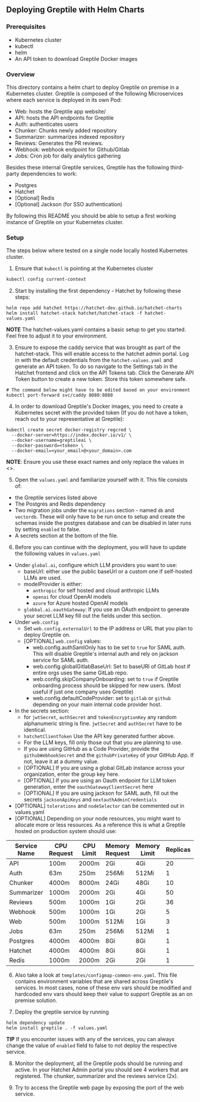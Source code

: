 ## Deploying Greptile with Helm Charts

### Prerequisites
  - Kubernetes cluster
  - kubectl
  - helm
  - An API token to download Greptile Docker images

### Overview
This directory contains a helm chart to deploy Greptile on premise in a Kubernetes cluster. Greptile is composed of the following Microservices where each service is deployed in its own Pod:
* Web: hosts the Greptile app website/
* API: hosts the API endpoints for Greptile
* Auth: authenticates users
* Chunker: Chunks newly added repository
* Summarizer: summarizes indexed repository
* Reviews: Generates the PR reviews.
* Webhook: webhook endpoint for Github/Gitlab
* Jobs: Cron job for daily analytics gathering

Besides these internal Greptile services, Greptile has the following third-party dependencies to work:
* Postgres
* Hatchet
* [Optional] Redis
* [Optional] Jackson (for SSO authentication)

By following this README you should be able to setup a first working instance of Greptile on your Kubernetes cluster.

### Setup
The steps below where tested on a single node locally hosted Kubernetes cluster.

1. Ensure that `kubectl` is pointing at the Kubernetes cluster

```bash
kubectl config current-context
```

2. Start by installing the first dependency - Hatchet by following these steps:

```
helm repo add hatchet https://hatchet-dev.github.io/hatchet-charts
helm install hatchet-stack hatchet/hatchet-stack -f hatchet-values.yaml
```
**NOTE** The hatchet-values.yaml contains a basic setup to get you started. Feel free to adjust it to your environment.

3. Ensure to expose the caddy service that was brought as part of the hatchet-stack. This will enable access to the hatchet admin portal. Log in with the default credentials from the `hatchet-values.yaml` and generate an API token. To do so navigate to the Settings tab in the Hatchet frontend and click on the API Tokens tab. Click the Generate API Token button to create a new token. Store this token somewhere safe.

```
# The command below might have to be edited based on your environment
kubectl port-forward svc/caddy 8080:8080
```

4. In order to download Greptile's Docker images, you need to create a Kubernetes secret with the provided token (If you do not have a token, reach out to your representative at Greptile):
```
kubectl create secret docker-registry regcred \
  --docker-server=https://index.docker.io/v1/ \
  --docker-username=greptileai \
  --docker-password=<token> \
  --docker-email=<your_email>@<your_domain>.com
```
**NOTE**: Ensure you use these exact names and only replace the values in <>.

5. Open the `values.yaml` and familiarize yourself with it. This file consists of:
* the Greptile services listed above
* The Postgres and Redis dependency
* Two migration jobs under the `migrations` section - named `db` and `vectordb`. These will only have to be run once to setup and create the schemas inside the postgres database and can be disabled in later runs by setting `enabled` to false.
* A secrets section at the bottom of the file.

6. Before you can continue with the deployment, you will have to update the following values in `values.yaml`
* Under `global.ai`, configure which LLM providers you want to use:
  * baseUrl: either use the public baseUrl or a custom one if self-hosted LLMs are used.
  * modelProvider is either:
    * `anthropic` for self hosted and cloud anthropic LLMs
    * `openai` for cloud OpenAI models
    * `azure` for Azure hosted OpenAI models
  * `globbal.ai.oauthGateway`: If you use an OAuth endpoint to generate your secret LLM key fill out the fields under this section.
* Under `web.config` 
  * Set `web.config.externalUrl` to the IP address or URL that you plan to deploy Greptile on.
  * [OPTIONAL] `web.config` values:
    * web.config.authSamlOnly has to be set to `true` for SAML auth. This will disable Greptile's internal auth and rely on jackson service for SAML auth.
    * web.config.globalGitlabBaseUrl: Set to baseURl of GitLab host if entire orgs uses the same GitLab repo.
    * web.config.skipCompanyOnboarding: set to `true` if Greptile onboarding process should be skipped for new users. (Most useful if just one company uses Greptile)
    * web.config.defaultCodeProvider: set to `gitlab` or `github` depending on your main internal code provider host.
* In the secrets section:
  * for `jwtSecret`, `authSecret` and `tokenEncryptionKey` any random alphanumeric string is fine. `jwtSecret` and `authSecret` have to be identical.
  * `hatchetClientToken` Use the API key generated further above.
  * For the LLM keys, fill only those out that you are planning to use.
  * If you are using GitHub as a Code Provider, provide the `githubWebhookSecret` and the `githubPrivateKey` of your GitHub App. If not, leave it at a dummy value.
  * [OPTIONAL] If you are using a global GitLab instance across your organization, enter the group key here.
  * [OPTIONAL] If you are using an Oauth endpoint for LLM token generation, enter the `oauthGatewayClientSecret` here
  * [OPTIONAL] If you are using jackson for SAML auth, fill out the secrets `jacksonApiKeys` and `nextauthAdminCredentials`
* [OPTIONAL] `tolerations` and `nodeSelector` can be commented out in values.yaml
* [OPTIONAL] Depending on your node resources, you might want to allocate more or less resources. As a reference this is what a Greptile hosted on production system should use:

| Service Name              | CPU Request | CPU Limit | Memory Request | Memory Limit | Replicas | Disk    |
  |---------------------------|-------------|-----------|----------------|--------------|----------|---------|
  | API                       | 100m        | 2000m     | 2Gi            | 4Gi          | 20       | -       |
  | Auth                      | 63m         | 250m      | 256Mi          | 512Mi        | 1        | -       |
  | Chunker                   | 4000m       | 8000m     | 24Gi           | 48Gi         | 10       | -       |
  | Summarizer                | 1000m       | 2000m     | 2Gi            | 4Gi          | 50       | -       |
  | Reviews                   | 500m        | 1000m     | 1Gi            | 2Gi          | 36       | -       |
  | Webhook                   | 500m        | 1000m     | 1Gi            | 2Gi          | 5        | -       |
  | Web                       | 500m        | 1000m     | 512Mi          | 1Gi          | 3        | -       |
  | Jobs                      | 63m         | 250m      | 256Mi          | 512Mi        | 1        | -       |
  | Postgres                  | 4000m       | 4000m     | 8Gi            | 8Gi          | 1        | 64Gi    |
  | Hatchet                   | 4000m       | 4000m     | 8Gi            | 8Gi          | 1        | -       |
  | Redis                     | 1000m       | 2000m     | 2Gi            | 2Gi          | 1        | -       |
            

6. Also take a look at `templates/configmap-common-env.yaml`. This file contains environment variables that are shared across Greptile's services. In most cases, none of these env vars should be modified and hardcoded env vars should keep their value to support Greptile as an on premise solution.


7. Deploy the greptile service by running
```
helm dependency update
helm install greptile . -f values.yaml
```
**TIP** If you encounter issues with any of the services, you can always change the value of `enabled` field to false to not deploy the respective service.

8. Monitor the deployment, all the Greptile pods should be running and active. In your Hatchet Admin portal you should see 4 workers that are registered. The chunker, summarizer and the reviews service (2x).

9. Try to access the Greptile web page by exposing the port of the web service.
